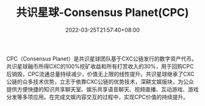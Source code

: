 ﻿---
weight: 
title: "共识星球-Consensus Planet(CPC)"
description: "CPC（Consensus Planet）是共识星球团队基于CXC公链发行的数字资产代币"
date: 2022-03-25T21:57:40+08:00
lastmod: 2022-03-25T16:45:40+08:00
draft: false
authors: ["Metabd"]
featuredImage: "gongshixingqiu-consensus-planetcpc.webp"
link: ""
tags: ["数字代币","共识星球-Consensus Planet(CPC)"]
categories: ["navigation"]
navigation: ["数字代币"]
lightgallery: true
toc: true
pinned: false
recommend: false
recommend1: false
---
CPC（Consensus Planet）是共识星球团队基于CXC公链发行的数字资产代币。共识星球融币所得CXC的100%挖矿收益和所有打赏收入的30%，用于回购CPC后销毁，CPC流通总量持续减少，价值无上限的线性提升。共识星球继承了CXC公链的众多技术优势，立志于依靠CXC公链的优势技术，深耕文娱版块，为公众提供方便快捷的知识共享聊天室、娱乐共享语音聊天、视频直播、互动游戏、游戏分发等多项应用。在完成文娱内容交互的过程中，实现CPC价值的持续提升。
